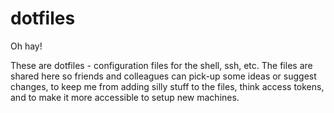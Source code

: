 # dotfiles

Oh hay!

These are dotfiles - configuration files for the shell, ssh, etc.
The files are shared here so friends and colleagues can pick-up some ideas or suggest changes, to keep me from adding silly stuff to the files, think access tokens, and to make it more accessible to setup new machines.

